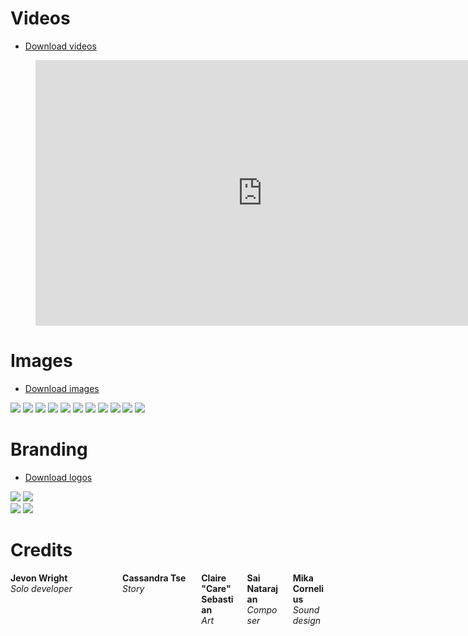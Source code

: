 # <a name="videos"></a>Videos

* [Download videos](https://drive.google.com/drive/folders/1WgJTYsf8yiNfpv-d2c1QvgU2KLPdZM6r?usp=sharing)

<figure class="video">
  <iframe width="725" height="425" src="https://www.youtube.com/embed/6dHjKjDnJiA" title="YouTube video player" frameborder="0" allow="accelerometer; autoplay; clipboard-write; encrypted-media; gyroscope; picture-in-picture" allowfullscreen></iframe>
</figure>

# <a name="images"></a>Images

* [Download images](https://drive.google.com/drive/folders/1WgJTYsf8yiNfpv-d2c1QvgU2KLPdZM6r?usp=sharing)

<div class="gallery">
  <a href="/assets/images/press/main capsule 16x9@2x.png"><img src="/assets/images/press/main capsule 16x9@2x.png"></a>
  <a href="/assets/images/press/screenshots/carrying materials.png"><img src="/assets/images/press/screenshots/carrying materials.png"></a>
  <a href="/assets/images/press/screenshots/conversation.png"><img src="/assets/images/press/screenshots/conversation.png"></a>
  <a href="/assets/images/press/screenshots/base with fog of war.png"><img src="/assets/images/press/screenshots/base with fog of war.png"></a>
  <a href="/assets/images/press/screenshots/building wires.png"><img src="/assets/images/press/screenshots/building wires.png"></a>
  <a href="/assets/images/press/screenshots/meteor.png"><img src="/assets/images/press/screenshots/meteor.png"></a>
  <a href="/assets/images/press/screenshots/diary entry.png"><img src="/assets/images/press/screenshots/diary entry.png"></a>
  <a href="/assets/images/press/screenshots/water drops.png"><img src="/assets/images/press/screenshots/water drops.png"></a>
  <a href="/assets/images/press/screenshots/water pump.png"><img src="/assets/images/press/screenshots/water pump.png"></a>
  <a href="/assets/images/press/screenshots/temperature overlay.png"><img src="/assets/images/press/screenshots/temperature overlay.png"></a>
  <a href="/assets/images/press/screenshots/full base.png"><img src="/assets/images/press/screenshots/full base.png"></a>
</div>

# <a name="branding"></a>Branding

* [Download logos](https://drive.google.com/drive/folders/1WgJTYsf8yiNfpv-d2c1QvgU2KLPdZM6r?usp=sharing)

<div class="gallery">
  <a href="/assets/images/press/adaptory logo black border no shadow.png"><img src="/assets/images/press/adaptory logo black border no shadow.png"></a>
  <a href="/assets/images/press/adaptory logo@1x.png"><img src="/assets/images/press/adaptory logo@1x.png"></a>
</div>

<div class="gallery">
  <a href="/assets/images/press/stormcloak logo 16x9 zoom@4x.png"><img src="/assets/images/press/stormcloak logo 16x9 zoom@4x.png"></a>
  <a href="/assets/images/press/stormcloak colour logo@4x.png"><img src="/assets/images/press/stormcloak colour logo@4x.png"></a>
</div>

# <a name="credits"></a>Credits

<div class="columns columns-5 credits">
  <div class="column">
    <b>Jevon Wright</b><br>
    <i>Solo developer</i><br>
    <span class="socials">
      <a rel="me" class="highlight-inline" href="https://mastodon.social/soundasleep" title="Mastodon"><svg class="svg-icon"><use xlink:href="{{ '/assets/minima-social-icons.svg#mastodon' | relative_url }}"></use></svg></a>
      <a rel="me" class="highlight-inline" href="https://www.twitter.com/soundasleep" title="Twitter"><svg class="svg-icon"><use xlink:href="{{ '/assets/minima-social-icons.svg#twitter' | relative_url }}"></use></svg></a>
      <a rel="me" class="highlight-inline" href="https://www.linkedin.com/in/jevonwright/" title="LinkedIn"><svg class="svg-icon"><use xlink:href="{{ '/assets/minima-social-icons.svg#linkedin' | relative_url }}"></use></svg></a>
    </span>
  </div>
  <div class="column">
    <b>Cassandra Tse</b><br>
    <i>Story</i><br>
    <span class="socials">
      <a rel="me" class="highlight-inline" href="https://www.instagram.com/lulamorashi/" title="Instagram"><svg class="svg-icon"><use xlink:href="{{ '/assets/minima-social-icons.svg#instagram' | relative_url }}"></use></svg></a>
      <a rel="me" class="highlight-inline" href="https://lulamorashi.itch.io/" title="itch.io"><svg class="svg-icon"><use xlink:href="{{ '/assets/itchio.svg#itch' | relative_url }}"></use></svg></a>
    </span>
  </div>
  <div class="column">
    <b>Claire "Care" Sebastian</b><br>
    <i>Art</i><br>
    <span class="socials">
      <a rel="me" class="highlight-inline" href="https://www.twitter.com/careously" title="Twitter"><svg class="svg-icon"><use xlink:href="{{ '/assets/minima-social-icons.svg#twitter' | relative_url }}"></use></svg></a>
    </span>
  </div>
  <div class="column">
    <b>Sai Natarajan</b><br>
    <i>Composer</i><br>
    <span class="socials">
      <a rel="me" class="highlight-inline" href="https://www.twitter.com/viusmusic" title="Twitter"><svg class="svg-icon"><use xlink:href="{{ '/assets/minima-social-icons.svg#twitter' | relative_url }}"></use></svg></a>
    </span>
  </div>
  <div class="column">
    <b>Mika Cornelius</b><br>
    <i>Sound design</i><br>
    <span class="socials">
      <a rel="me" class="highlight-inline" href="https://www.instagram.com/mikattemusic/" title="Instagram"><svg class="svg-icon"><use xlink:href="{{ '/assets/minima-social-icons.svg#instagram' | relative_url }}"></use></svg></a>
    </span>
  </div>
</div>
